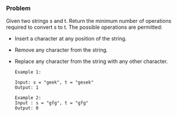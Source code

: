 ### Problem

Given two strings s and t. Return the minimum number of operations required to convert s to t.
The possible operations are permitted:

- Insert a character at any position of the string.
- Remove any character from the string.
- Replace any character from the string with any other character.

      Example 1:  

      Input: s = "geek", t = "gesek"    
      Output: 1    
      
      Example 2:     
      Input : s = "gfg", t = "gfg"    
      Output: 0      